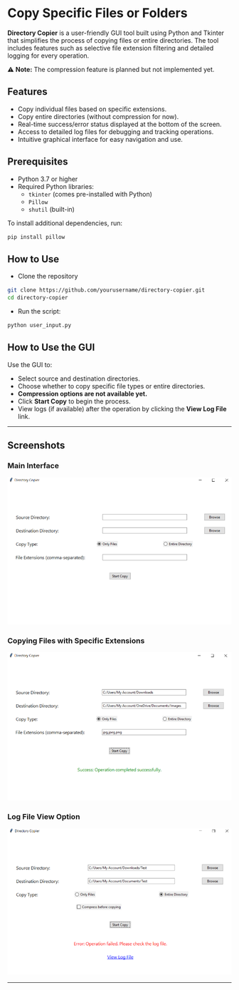 # Copy Specific Files or Folders
**Directory Copier** is a user-friendly GUI tool built using Python and Tkinter that simplifies the process of copying files or entire directories. The tool includes features such as selective file extension filtering and detailed logging for every operation. 

⚠ **Note:** The compression feature is planned but not implemented yet.

## Features

- Copy individual files based on specific extensions.
- Copy entire directories (without compression for now).
- Real-time success/error status displayed at the bottom of the screen.
- Access to detailed log files for debugging and tracking operations.
- Intuitive graphical interface for easy navigation and use.

## Prerequisites

- Python 3.7 or higher
- Required Python libraries:
  - `tkinter` (comes pre-installed with Python)
  - `Pillow`
  - `shutil` (built-in)
  
To install additional dependencies, run:
```bash
pip install pillow
```

## How to Use
- Clone the repository
```bash
git clone https://github.com/yourusername/directory-copier.git
cd directory-copier
```

- Run the script:
```bash
python user_input.py
```

## How to Use the GUI

Use the GUI to:
- Select source and destination directories.
- Choose whether to copy specific file types or entire directories.
- **Compression options are not available yet.**
- Click **Start Copy** to begin the process.
- View logs (if available) after the operation by clicking the **View Log File** link.

---

## Screenshots

### Main Interface
![Main Interface](images/screenshot1.PNG)

### Copying Files with Specific Extensions
![Copying Files with Specific Extensions](images/screenshot2.PNG)

### Log File View Option
![Log File View Option](images/screenshot3.PNG)

---



